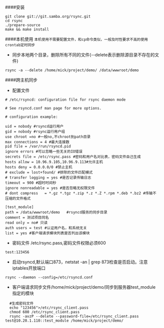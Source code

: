 ####安装
```
git clone git://git.samba.org/rsync.git
cd rsync
./prepare-source
make && make install
```
####本机使用
`本机使用不需要配置文件，和cp命令类似，一般及时性要求不高的使用crontab定时同步`
- 同步本地两个目录，删除所有不同的文件(--delete表示删除源目录不存在的文件)

```
rsync -a --delete /home/mick/project/demo/ /data/wwwroot/demo
```

####跨主机同步
- 配置文件

```
# /etc/rsyncd: configuration file for rsync daemon mode

# See rsyncd.conf man page for more options.

# configuration example:

uid = nobody #rsyncd运行用户
gid = nobody #rsync运行用户组
use chroot =no #一般no,不chroot到path目录
max connections = 4 #最大连接数
pid file = /var/run/rsyncd.pid
ignore errors #可以忽略一些无关的IO错误
secrets file = /etc/rsync.pass #密码和用户名对比表，密码文件自己生成
hosts allow = 10.96.9.105,10.96.9.113#允许主机
hosts deny = 0.0.0.0/0 #禁止主机
# exclude = lost+found/ #排除的文件匹配模式
# transfer logging = yes #是否记录传输日志
timeout = 900 #超时时间秒
ignore nonreadable = yes #是否忽略无权限文件
# dont compress   = *.gz *.tgz *.zip *.z *.Z *.rpm *.deb *.bz2 #传输不压缩的文件格式

[test_module]
path = /data/wwwroot/demo   #rsyncd服务的同步目录
comment = 测试项目同名        
read only = no# 只读
auth users = test #认证用户名，和系统无关
list = yes #客户端请求模块列表是否列出该模块
```

- 密码文件 /etc/rsync.pass,密码文件权限必须600

```
test:123456
```

- 启动rsyncd,默认端口873，netstat -an | grep 873检查是否启动。注意iptables开放端口

```
rsync --daemon --config=/etc/rsyncd.conf
```

- 客户端请求同步文件/home/mick/project/demo/同步到服务器test_module指定的模块

```
  #生成密码文件
  echo "123456">/etc/rsync_client.pass
  chmod 600 /etc/rsync_client.pass
  rsync -avzP --delete --password-file=/etc/rsync_client.pass test@10.20.1.110::test_module /home/mick/project/demo/
```



